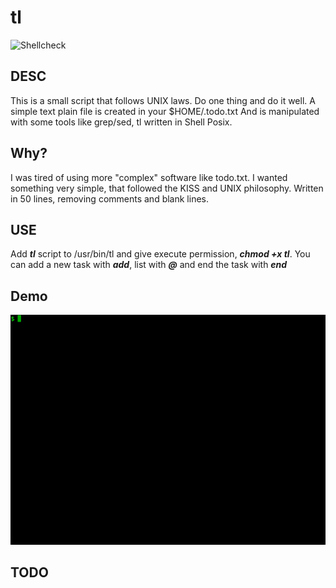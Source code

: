 # tl

![Shellcheck](https://img.shields.io/badge/shellcheck-OK-brightgreen)

## DESC
This is a small script that follows UNIX laws. Do one thing and do it well.
A simple text plain file is created in your $HOME/.todo.txt
And is manipulated with some tools like grep/sed, tl written in Shell Posix.

## Why?
I was tired of using more "complex" software like todo.txt. I wanted something very simple, that followed the KISS and UNIX philosophy. Written in 50 lines, removing comments and blank lines.

## USE
Add ***tl*** script to /usr/bin/tl and give execute permission, ***chmod +x tl***.
You can add a new task with ***add***, list with ***@*** and end the task with ***end***

## Demo
![gif](https://raw.githubusercontent.com/slackjeff/tl/master/tty.gif)


## TODO
